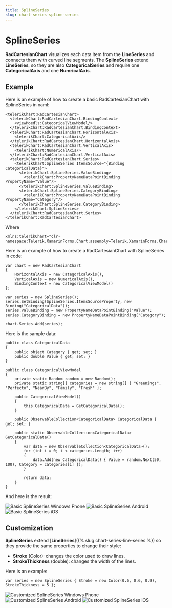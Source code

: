 ```yaml
---
title: SplineSeries
slug: chart-series-spline-series
---
```

# SplineSeries #


**RadCartesianChart** visualizes each data item from the **LineSeries** and connects them with curved line segments. The **SplineSeries** extend **LineSeries**, so they are also **CategoricalSeries** and require one **CategoricalAxis** and one **NumricalAxis**.

## Example ##
Here is an example of how to create a basic RadCartesianChart with SplineSeries in xaml:

	<telerikChart:RadCartesianChart>
	  <telerikChart:RadCartesianChart.BindingContext>
	    <viewMoedls:CategoricalViewModel/>
	  </telerikChart:RadCartesianChart.BindingContext>
	  <telerikChart:RadCartesianChart.HorizontalAxis>
	    <telerikChart:CategoricalAxis/>
	  </telerikChart:RadCartesianChart.HorizontalAxis>
	  <telerikChart:RadCartesianChart.VerticalAxis>
	    <telerikChart:NumericalAxis/>
	  </telerikChart:RadCartesianChart.VerticalAxis>
	  <telerikChart:RadCartesianChart.Series>
	    <telerikChart:SplineSeries ItemsSource="{Binding CategoricalData}">
	      <telerikChart:SplineSeries.ValueBinding>
	        <telerikChart:PropertyNameDataPointBinding PropertyName="Value"/>
	      </telerikChart:SplineSeries.ValueBinding>
	      <telerikChart:SplineSeries.CategoryBinding>
	        <telerikChart:PropertyNameDataPointBinding PropertyName="Category"/>
	      </telerikChart:SplineSeries.CategoryBinding>
	    </telerikChart:SplineSeries>
	  </telerikChart:RadCartesianChart.Series>
	</telerikChart:RadCartesianChart>
Where

	xmlns:telerikChart="clr-namespace:Telerik.XamarinForms.Chart;assembly=Telerik.XamarinForms.Chart"
Here is an example of how to create a RadCartesianChart with SplineSeries in code:

	var chart = new RadCartesianChart
	{
	    HorizontalAxis = new CategoricalAxis(),
	    VerticalAxis = new NumericalAxis(),
	    BindingContext = new CategoricalViewModel()
	};
	
	var series = new SplineSeries();
	series.SetBinding(SplineSeries.ItemsSourceProperty, new Binding("CategoricalData"));   
	series.ValueBinding = new PropertyNameDataPointBinding("Value");
	series.CategoryBinding = new PropertyNameDataPointBinding("Category");
	
	chart.Series.Add(series);
Here is the sample data:

	public class CategoricalData
	{
	    public object Category { get; set; }
	    public double Value { get; set; }
	}

	public class CategoricalViewModel
    {
        private static Random random = new Random();
        private static string[] categories = new string[] { "Greenings", "Perfecto", "NearBy", "Family", "Fresh" };

        public CategoricalViewModel()
        {
            this.CategoricalData = GetCategoricalData();
        }

        public ObservableCollection<CategoricalData> CategoricalData { get; set; }

        public static ObservableCollection<CategoricalData> GetCategoricalData()
        {
            var data = new ObservableCollection<CategoricalData>();
            for (int i = 0; i < categories.Length; i++)
            {
                data.Add(new CategoricalData() { Value = random.Next(50, 100), Category = categories[i] });
            }

            return data;
        }
    }

And here is the result:

![Basic SplineSeries Windows Phone](spline-series-images/cartesian-spline-series-basic-example-WP.png)
![Basic SplineSeries Android](spline-series-images/cartesian-spline-series-basic-example-andro.png)
![Basic SplineSeries iOS](spline-series-images/cartesian-spline-series-basic-example-iOS.png)
## Customization ##
**SplineSeries** extend [**LineSeries**]({% slug chart-series-line-series %}) so they provide the same properties to change their style:

- **Stroke** (Color): changes the color used to draw lines.
- **StrokeThickness** (double): changes the width of the lines.

Here is an example:

	var series = new SplineSeries { Stroke = new Color(0.6, 0.6, 0.9), StrokeThickness = 5 };

![Customized SplineSeries Windows Phone](spline-series-images/cartesian-spline-series-customization-example-WP.png)
![Customized SplineSeries Android](spline-series-images/cartesian-spline-series-customization-example-andro.png)
![Customized SplineSeries iOS](spline-series-images/cartesian-spline-series-customization-example-iOS.png)